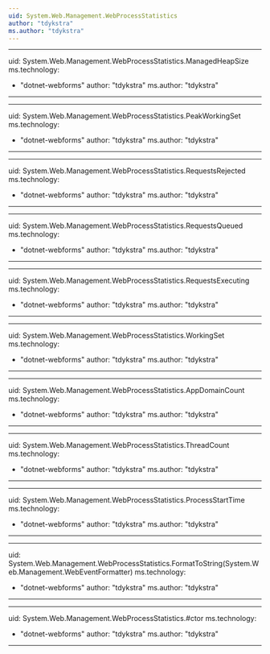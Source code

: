```yaml
---
uid: System.Web.Management.WebProcessStatistics
author: "tdykstra"
ms.author: "tdykstra"
---
```


---
uid: System.Web.Management.WebProcessStatistics.ManagedHeapSize
ms.technology: 
  - "dotnet-webforms"
author: "tdykstra"
ms.author: "tdykstra"
---

---
uid: System.Web.Management.WebProcessStatistics.PeakWorkingSet
ms.technology: 
  - "dotnet-webforms"
author: "tdykstra"
ms.author: "tdykstra"
---

---
uid: System.Web.Management.WebProcessStatistics.RequestsRejected
ms.technology: 
  - "dotnet-webforms"
author: "tdykstra"
ms.author: "tdykstra"
---

---
uid: System.Web.Management.WebProcessStatistics.RequestsQueued
ms.technology: 
  - "dotnet-webforms"
author: "tdykstra"
ms.author: "tdykstra"
---

---
uid: System.Web.Management.WebProcessStatistics.RequestsExecuting
ms.technology: 
  - "dotnet-webforms"
author: "tdykstra"
ms.author: "tdykstra"
---

---
uid: System.Web.Management.WebProcessStatistics.WorkingSet
ms.technology: 
  - "dotnet-webforms"
author: "tdykstra"
ms.author: "tdykstra"
---

---
uid: System.Web.Management.WebProcessStatistics.AppDomainCount
ms.technology: 
  - "dotnet-webforms"
author: "tdykstra"
ms.author: "tdykstra"
---

---
uid: System.Web.Management.WebProcessStatistics.ThreadCount
ms.technology: 
  - "dotnet-webforms"
author: "tdykstra"
ms.author: "tdykstra"
---

---
uid: System.Web.Management.WebProcessStatistics.ProcessStartTime
ms.technology: 
  - "dotnet-webforms"
author: "tdykstra"
ms.author: "tdykstra"
---

---
uid: System.Web.Management.WebProcessStatistics.FormatToString(System.Web.Management.WebEventFormatter)
ms.technology: 
  - "dotnet-webforms"
author: "tdykstra"
ms.author: "tdykstra"
---

---
uid: System.Web.Management.WebProcessStatistics.#ctor
ms.technology: 
  - "dotnet-webforms"
author: "tdykstra"
ms.author: "tdykstra"
---
